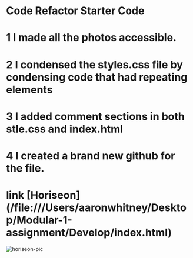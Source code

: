 # Code Refactor Starter Code

# 1 I made all the photos accessible.

# 2  I condensed the styles.css file by condensing code that had repeating elements

# 3 I added comment sections in both stle.css and index.html

# 4 I created a brand new github for the file.

# link [Horiseon] (/file:///Users/aaronwhitney/Desktop/Modular-1-assignment/Develop/index.html)

![horiseon-pic](https://user-images.githubusercontent.com/85328844/125543544-eb302ee2-b289-4925-ad07-71ec2862dacc.JPG)
